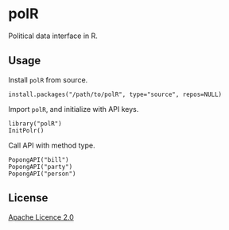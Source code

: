 # polR

Political data interface in R.

## Usage

Install `polR` from source.

    install.packages("/path/to/polR", type="source", repos=NULL)

Import `polR`, and initialize with API keys.

    library("polR")
    InitPolr()

Call API with method type.

    PopongAPI("bill")
    PopongAPI("party")
    PopongAPI("person")

## License
[Apache Licence 2.0](http://www.apache.org/licenses/LICENSE-2.0)
